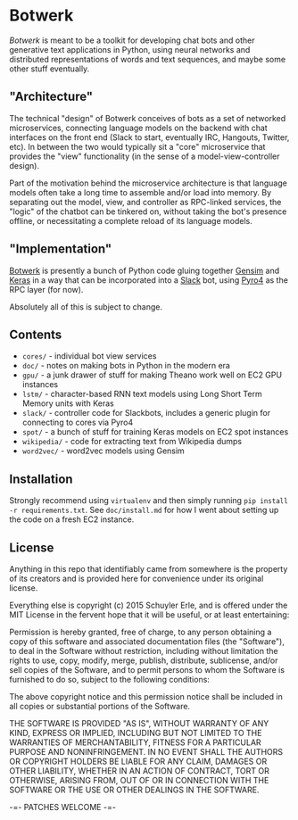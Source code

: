 # Botwerk

_Botwerk_ is meant to be a toolkit for developing chat bots and other
generative text applications in Python, using neural networks and distributed
representations of words and text sequences, and maybe some other stuff eventually.

## "Architecture"

The technical "design" of Botwerk conceives of bots as a set of networked
microservices, connecting language models on the backend with chat interfaces
on the front end (Slack to start, eventually IRC, Hangouts, Twitter, etc).
In between the two would typically sit a "core" microservice that provides the
"view" functionality (in the sense of a model-view-controller design).

Part of the motivation behind the microservice architecture is that language
models often take a long time to assemble and/or load into memory. By
separating out the model, view, and controller as RPC-linked services, the
"logic" of the chatbot can be tinkered on, without taking the bot's presence
offline, or necessitating a complete reload of its language models.

## "Implementation"

[Botwerk](https://github.com/schuyler/botwerk/) is presently a bunch of Python code gluing together
[Gensim](https://radimrehurek.com/gensim/) and [Keras](http://keras.io/) in a
way that can be incorporated into a
[Slack](https://github.com/slackhq/python-rtmbot) bot, using
[Pyro4](https://github.com/irmen/Pyro4) as the RPC layer (for now).

Absolutely all of this is subject to change.

## Contents

* `cores/` - individual bot view services
* `doc/` - notes on making bots in Python in the modern era
* `gpu/` - a junk drawer of stuff for making Theano work well on EC2 GPU instances
* `lstm/` - character-based RNN text models using Long Short Term Memory units with Keras
* `slack/` - controller code for Slackbots, includes a generic plugin for connecting to cores via Pyro4
* `spot/` - a bunch of stuff for training Keras models on EC2 spot instances
* `wikipedia/` - code for extracting text from Wikipedia dumps
* `word2vec/` - word2vec models using Gensim

## Installation

Strongly recommend using `virtualenv` and then simply running `pip install -r requirements.txt`. See `doc/install.md` for how I went about setting up the code on a fresh EC2 instance.


## License

Anything in this repo that identifiably came from somewhere is the property of
its creators and is provided here for convenience under its original license.

Everything else is copyright (c) 2015 Schuyler Erle, and is offered under the
MIT License in the fervent hope that it will be useful, or at least
entertaining:

Permission is hereby granted, free of charge, to any person obtaining a copy of
this software and associated documentation files (the "Software"), to deal in
the Software without restriction, including without limitation the rights to
use, copy, modify, merge, publish, distribute, sublicense, and/or sell copies
of the Software, and to permit persons to whom the Software is furnished to do
so, subject to the following conditions:

The above copyright notice and this permission notice shall be included in all
copies or substantial portions of the Software.

THE SOFTWARE IS PROVIDED "AS IS", WITHOUT WARRANTY OF ANY KIND, EXPRESS OR
IMPLIED, INCLUDING BUT NOT LIMITED TO THE WARRANTIES OF MERCHANTABILITY,
FITNESS FOR A PARTICULAR PURPOSE AND NONINFRINGEMENT. IN NO EVENT SHALL THE
AUTHORS OR COPYRIGHT HOLDERS BE LIABLE FOR ANY CLAIM, DAMAGES OR OTHER
LIABILITY, WHETHER IN AN ACTION OF CONTRACT, TORT OR OTHERWISE, ARISING FROM,
OUT OF OR IN CONNECTION WITH THE SOFTWARE OR THE USE OR OTHER DEALINGS IN THE
SOFTWARE.

-=- PATCHES WELCOME -=-
